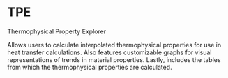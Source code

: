 TPE
===

Thermophysical Property Explorer

Allows users to calculate interpolated thermophysical properties for use in heat transfer calculations.
Also features customizable graphs for visual representations of trends in material properties. Lastly,
includes the tables from which the thermophysical properties are calculated.
